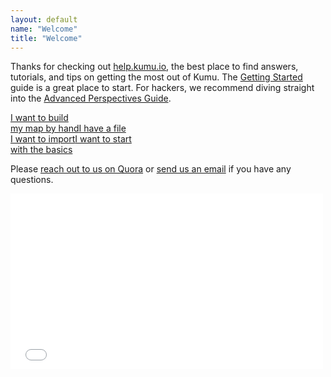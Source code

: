 ```yaml
---
layout: default
name: "Welcome"
title: "Welcome"
---
```


Thanks for checking out [help.kumu.io](/), the best place to find answers,
tutorials, and tips on getting the most out of Kumu.
The [Getting Started](/basics/getting-started.html) guide is a great place
to start. For hackers, we recommend diving straight into the
[Advanced Perspectives Guide](/guides/advanced-perspectives.html).

<div class="welcome-funnel">
<a class="btn btn-default" href="/basics/adding-elements.html">I want to build<br />my map by hand</a><a class="btn btn-default" href="/basics/imports.html">I have a file<br >I want to import</a><a class="btn btn-default" href="/basics/getting-started.html">I want to start<br />with the basics</a>
</div>

Please <a href="http://www.quora.com/Kumu">reach out to us on Quora</a>
or <a href="mailto:support@kumu.io">send us an email</a> if you have any questions.

<iframe src="//player.vimeo.com/video/86694693?title=0&amp;byline=0&amp;portrait=0" width="500" height="281" frameborder="0" webkitallowfullscreen mozallowfullscreen allowfullscreen></iframe>
